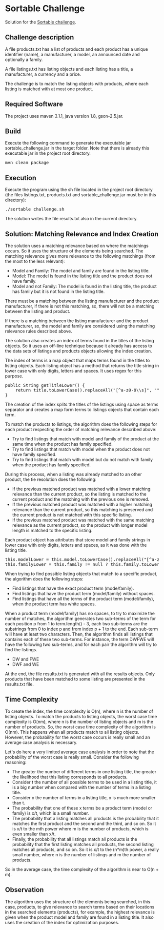 # Sortable Challenge

Solution for the [Sortable challenge](http://sortable.com/challenge/).

## Challenge description

A file products.txt has a list of products and each product has a unique identifier (name),
a manufacturer, a model, an announced date and optionally a family.

A file listings.txt has listing objects and each listing has a title,
a manufacturer, a currency and a price.

The challenge is to match the listing objects with products, where each listing
is matched with at most one product.

## Required Software

The project uses maven 3.1.1, java version 1.8, gson-2.5.jar.

## Build

Execute the following command to generate the executable jar sortable_challenge.jar in the target folder. Note that there is already this executable jar in the project root directory.

<pre>
mvn clean package
</pre> 

## Execution

Execute the program using the sh file located in the project root directory (the files listings.txt, products.txt and sortable_challenge.jar must be in this directory):

<pre>
./sortable_challenge.sh
</pre>

The solution writes the file results.txt also in the current directory.

## Solution: Matching Relevance and Index Creation
The solution uses a matching relevance based on where the matchings occurs. So it uses the structure of the elements being searched. The matching relevance gives more relevance to the following matchings (from the most to the less relevant):

* Model and Family: The model and family are found in the listing title.
* Model: The model is found in the listing title and the product does not have family.
* Model and not Family: The model is found in the listing title, the product has family but it is not found in the listing title.


There must be a matching between the listing manufacturer and the product manufacturer, if there is not this matching, so, there will not be a matching between the listing and product.

If there is a matching between the listing manufacturer and the product manufacturer, so, the model and family are considered using the matching relevance rules described above. 

The solution also creates an index of terms found in the titles of the listing objects. So it uses an off-line technique because it already has access to the
data sets of listings and products objects allowing the index creation.

The index of terms is a map object that maps terms found in the titles to listing objects. Each listing object has a method that returns the title string in lower case with only digits, letters and spaces. It uses regex for this purpose.

<pre>
public String getTitleLower() {
	return title.toLowerCase().replaceAll("[^a-z0-9\\s]", "");
}
</pre> 

The creation of the index splits the titles of the listings using space as terms separator and creates a map form terms to listings objects that contain each term.

To match the products to listings, the algorithm does the following steps for each product respecting the order of matching relevance described above:

* Try to find listings that match with model and family of the product at the same time when the product has family specified.
* Try to find listings that match with model when the product does not have family specified.
* Try to find listings that match with model but do not match with family when the product has family specified.

During this process, when a listing was already matched to an other product, the tie resolution does the following:

* If the previous matched product was matched with a lower matching relevance than the current product, so the listing is matched to the current product and the matching with the previous one is removed.
* If the previous matched product was matched with a higher matching relevance than the current product, so this matching is preserved and the current product is not matched with this specific listing. 
* If the previous matched product was matched with the same matching relevance as the current product, so the product with longer model length is matched to the specific listing.

Each product object has attributes that store model and family strings in lower case with only digits, letters and spaces, as it was done with the listing title.

<pre>
this.modelLower = this.model.toLowerCase().replaceAll("[^a-z0-9\\s]", "");
this.familyLower = this.family != null ? this.family.toLowerCase().replaceAll("[^a-z0-9\\s]", "") : null;
</pre>

When trying to find possible listing objects that match to a specific product, the algorithm does the following steps:

* Find listings that have the exact product term (mode/family).
* Find listings that have the product term (model/family) without spaces.
* Find listings that have all the terms of the product term (model/family), when the product term has white spaces.

When a product term (model/family) has no spaces, to try to maximize the number of matches, the algorithm generates two sub-terms of the term for each position p from 1 to term.length() - 3, each two sub-terms are the substrings from 0 to index p and from index p + 1 to the end. Each sub-term will have at least two characters. Then, the algorithm finds all listings that contains each of these two sub-terms. For instance, the term DWFWE will have the following two sub-terms, and for each pair the algorithm will try to find the listings.

* DW and FWE
* DWF and WE

At the end, the file results.txt is generated with all the results objects. Only products that have been matched to some listing are presented in the results.txt file.

## Time Complexity
To create the index, the time complexity is O(n), where n is the number of listing objects.
To match the products to listing objects, the worst case time complexity is O(nm), where n is the number of listing objects and m is the number of products.
So, the worst case time complexity of the algorithm is O(nm). This happens when all products match to all listing objects. However, the probability for the worst case occurs is really small and an average case analysis is necessary.

Let's do here a very limited average case analysis in order to note that the probability of the worst case is really small. Consider the following reasoning: 

* The greater the number of different terms in one listing title, the greater the likelihood that this listing corresponds to all products.
* Consider t the number of all possible terms to be used in a listing title, it is a big number when compared with the number of terms in a listing title. 
* Consider x the number of terms in a listing title, x is much more smaller than t.
* The probability that one of these x terms be a product term (model or family) is x/t, which is a small number.
* The probability that a listing matches all products is the probability that it matches the first product and the second and the third, and so on. So it is x/t to the mth power where m is the number of products, which is even smaller than x/t.
* Finally, the probability that all listings match all products is the probability that the first listing matches all products, the second listing matches all products, and so on.  So it is x/t to the (n*m)th power, a really small number, where n is the number of listings and m the number of products.

So in the average case, the time complexity of the algorithm is near to O(n + m).

## Observation
The algorithm uses the structure of the elements being searched, in this case, products, to give relevance to search terms based on their locations in the
searched elements (products), for example, the highest relevance is given when the product model and family are found in a listing title. It also uses the creation
of the index for optimization purposes.